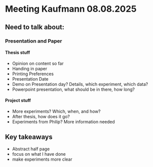 # Meeting Kaufmann 08.08.2025

## Need to talk about:



### Presentation and Paper


#### Thesis stuff
- Opinion on content so far
- Handing in paper
- Printing Preferences
- Presentation Date
- Demo on Presentation day? Details, which experiment, which data?
- Powerpoint presentation, what should be in there, how long?

#### Project stuff

- More experiments? Which, when, and how?
- After thesis, how does it go?
- Experiments from Philip? More information needed


## Key takeaways

- Abstract half page
- focus on what I have done
- make experiments more clear



